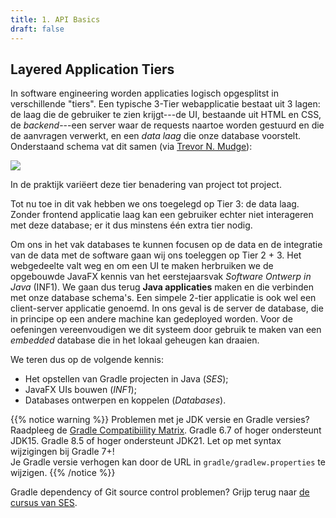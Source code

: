 ```yaml
---
title: 1. API Basics
draft: false
---
```


## Layered Application Tiers

In software engineering worden applicaties logisch opgesplitst in verschillende "tiers". Een typische 3-Tier webapplicatie bestaat uit 3 lagen: de laag die de gebruiker te zien krijgt---de UI, bestaande uit HTML en CSS, de _backend_---een server waar de requests naartoe worden gestuurd en die de aanvragen verwerkt, en een _data laag_ die onze database voorstelt. Onderstaand schema vat dit samen (via [Trevor N. Mudge](https://www.researchgate.net/figure/A-Typical-3-Tier-Server-Architecture-Tier-1-Web-Server-Tier-2-Application-Server-Tier_fig1_221147997)):

![](/img/tier3.png)

In de praktijk variëert deze tier benadering van project tot project.

Tot nu toe in dit vak hebben we ons toegelegd op Tier 3: de data laag. Zonder frontend applicatie laag kan een gebruiker echter niet interageren met deze database; er it dus minstens één extra tier nodig.

Om ons in het vak databases te kunnen focusen op de data en de integratie van de data met de software gaan wij ons toeleggen op Tier 2 + 3. Het webgedeelte valt weg en om een UI te maken herbruiken we de opgebouwde JavaFX kennis van het eerstejaarsvak _Software Ontwerp in Java_ (INF1). We gaan dus terug **Java applicaties** maken en die verbinden met onze database schema's. Een simpele 2-tier applicatie is ook wel een client-server applicatie genoemd. In ons geval is de server de database, die in principe op een andere machine kan gedeployed worden. Voor de oefeningen vereenvoudigen we dit systeem door gebruik te maken van een _embedded_ database die in het lokaal geheugen kan draaien. 

We teren dus op de volgende kennis:

- Het opstellen van Gradle projecten in Java (_SES_);
- JavaFX UIs bouwen (_INF1_);
- Databases ontwerpen en koppelen (_Databases_).

{{% notice warning %}}
Problemen met je JDK versie en Gradle versies? Raadpleeg de [Gradle Compatibiility Matrix](https://docs.gradle.org/current/userguide/compatibility.html). Gradle 6.7 of hoger ondersteunt JDK15. Gradle 8.5 of hoger ondersteunt JDK21. Let op met syntax wijzigingen bij Gradle 7+!<br/>
Je Gradle versie verhogen kan door de URL in `gradle/gradlew.properties` te wijzigen.
{{% /notice %}}

Gradle dependency of Git source control problemen? Grijp terug naar [de cursus van SES](https://kuleuven-diepenbeek.github.io/ses-course/).
